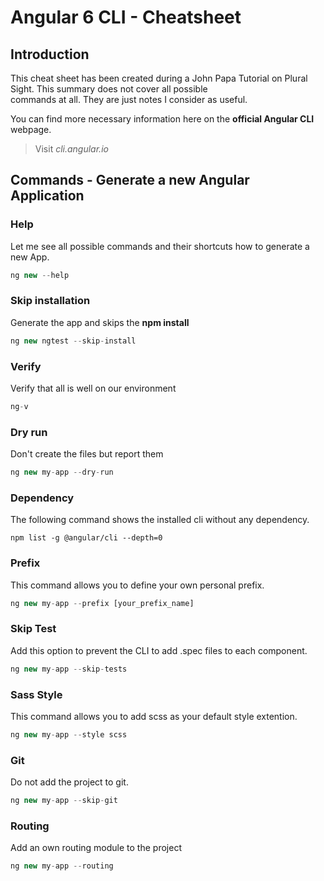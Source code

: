 # Angular 6 CLI - Cheatsheet
  
## Introduction
  
This cheat sheet has been created during a John Papa Tutorial on Plural Sight. This summary does not cover all possible  
commands at all. They are just notes I consider as useful.  
  
You can find more necessary information here on the **official Angular CLI** webpage.  
> Visit _cli.angular.io_

## Commands - Generate a new Angular Application

### Help
Let me see all possible commands and their shortcuts how to generate a new App.  

```typescript
ng new --help
```

### Skip installation
Generate the app and skips the **npm install**  

```typescript
ng new ngtest --skip-install
```
### Verify
Verify that all is well on our environment

```typescript
ng-v
```

### Dry run
Don't create the files but report them  

```typescript
ng new my-app --dry-run
```

### Dependency
The following command shows the installed cli without any dependency.  

```npm
npm list -g @angular/cli --depth=0
```

### Prefix
This command allows you to define your own personal prefix.  

```typescript
ng new my-app --prefix [your_prefix_name]
```

### Skip Test
Add this option to prevent the CLI to add .spec files to each component.  

```typescript
ng new my-app --skip-tests
```

### Sass Style
This command allows you to add scss as your default style extention.  

```typescript
ng new my-app --style scss
```
  
### Git
Do not add the project to git.  
```typescript
ng new my-app --skip-git
```
  
### Routing
Add an own routing module to the project  
```typescript
ng new my-app --routing
```
